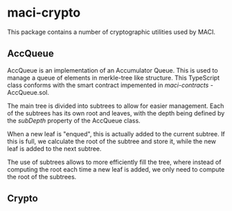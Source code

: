 # maci-crypto

This package contains a number of cryptographic utilities used by MACI.

## AccQueue

AccQueue is an implementation of an Accumulator Queue. This is used to manage a queue of elements in  merkle-tree like structure. This TypeScript class conforms with the smart contract impemented in *maci-contracts* - AccQueue.sol. 

The main tree is divided into subtrees to allow for easier management. Each of the subtrees has its own root and leaves, with the depth being defined by the *subDepth* property of the AccQueue class.

When a new leaf is "enqued", this is actually added to the current subtree. If this is full, we calculate the root of the subtree and store it, while the new leaf is added to the next subtree. 

The use of subtrees allows to more efficiently fill the tree, where instead of computing the root each time a new leaf is added, we only need to compute the root of the subtrees.

## Crypto 

